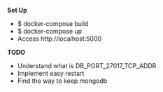 **Set Up**

* $ docker-compose build
* $ docker-compose up
* Access http://localhost:5000

**TODO**

* Understand what is DB_PORT_27017_TCP_ADDR
* Implement easy restart
* Find the way to keep mongodb
